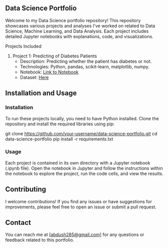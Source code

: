 ## Data Science Portfolio

Welcome to my Data Science portfolio repository! This repository showcases various projects and analyses I've worked on related to Data Science, Machine Learning, and Data Analysis. Each project includes detailed Jupyter notebooks with explanations, code, and visualizations.

Projects Included

1. Project 1: Predicting of Diabetes Patients
   - Description: Predicting whether the patient has diabetes or not.
   - Technologies: Python, pandas, scikit-learn, matplotlib, numpy.
   - Notebook: [Link to Notebook](https://github.com/7mama7/MyProjects/blob/main/Diabetes.ipynb)
   - Dataset: [Here](https://www.kaggle.com/datasets/uciml/pima-indians-diabetes-database)
## Installation and Usage

### Installation

To run these projects locally, you need to have Python installed. Clone the repository and install the required libraries using pip:

git clone https://github.com/your-username/data-science-portfolio.git
cd data-science-portfolio
pip install -r requirements.txt
### Usage

Each project is contained in its own directory with a Jupyter notebook (.ipynb file). Open the notebook in Jupyter and follow the instructions within the notebook to explore the project, run the code cells, and view the results.

## Contributing

I welcome contributions! If you find any issues or have suggestions for improvements, please feel free to open an issue or submit a pull request.

## Contact

You can reach me at [abdush285@gmail.com] for any questions or feedback related to this portfolio.
